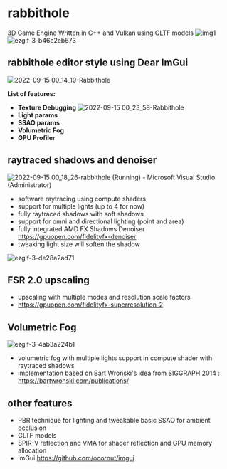 # rabbithole
3D Game Engine Written in C++ and Vulkan using GLTF models
![img1](https://user-images.githubusercontent.com/34007000/190272509-1d3cc2e8-7d7e-47fc-9fdf-8f6c001065b6.png)
![ezgif-3-b46c2eb673](https://user-images.githubusercontent.com/34007000/190277866-6037d555-3050-49f2-bdee-602c8e6dc0d6.gif)

## rabbithole editor style using Dear ImGui
![2022-09-15 00_14_19-Rabbithole](https://user-images.githubusercontent.com/34007000/190272679-6116bd91-4fe2-4348-bf81-c5c7a2c0e88b.png)

<b>List of features:</b>
- <b>Texture Debugging</b>
![2022-09-15 00_23_58-Rabbithole](https://user-images.githubusercontent.com/34007000/190273592-4d539153-693b-4ef3-b2c6-327ef32e5111.png)
- <b>Light params</b>
- <b>SSAO params</b>
- <b>Volumetric Fog</b>
- <b>GPU Profiler</b>

## raytraced shadows and denoiser
![2022-09-15 00_18_26-rabbithole (Running) - Microsoft Visual Studio (Administrator)](https://user-images.githubusercontent.com/34007000/190273033-6ff6b7f9-32fc-4a52-b211-afa07b863328.png)
- software raytracing using compute shaders
- support for multiple lights (up to 4 for now)
- fully raytraced shadows with soft shadows
- support for omni and directional lighting (point and area)
- fully integrated AMD FX Shadows Denoiser <url>https://gpuopen.com/fidelityfx-denoiser</url>
- tweaking light size will soften the shadow

![ezgif-3-de28a2ad71](https://user-images.githubusercontent.com/34007000/190278226-c2b80f3d-d302-44e5-96c2-728d95ccb027.gif)

## FSR 2.0 upscaling
- upscaling with multiple modes and resolution scale factors
- https://gpuopen.com/fidelityfx-superresolution-2

## Volumetric Fog
![ezgif-3-4ab3a224b1](https://user-images.githubusercontent.com/34007000/190276842-e1d5424d-f693-4150-8ed0-de106a74a9f1.gif)
- volumetric fog with multiple lights support in compute shader with raytraced shadows
- implementation based on Bart Wronski's idea from SIGGRAPH 2014 : <url>https://bartwronski.com/publications/</url>

## other features
- PBR technique for lighting and tweakable basic SSAO for ambient occlusion
- GLTF models
- SPIR-V reflection and VMA for shader reflection and GPU memory allocation
- ImGui <url>https://github.com/ocornut/imgui</url>
